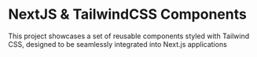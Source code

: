 # NextJS & TailwindCSS Components

This project showcases a set of reusable components styled with Tailwind CSS, designed to be seamlessly integrated into Next.js applications
